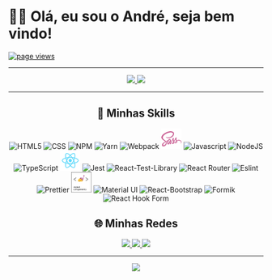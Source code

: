 <h1> 👨🏻 Olá, eu sou o André, seja bem vindo! </h1>

<a href="https://github.com/MunrraMT">
 <img src="https://komarev.com/ghpvc/?username=MunrraMT" alt="page views" />
</a>

<hr>

<div align="center">
  <a href="https://github.com/MunrraMT">
    <img height="200em" src="https://github-readme-stats.vercel.app/api?username=MunrraMT&count_private=true&show_icons=true&theme=tokyonight&include_all_commits=true" />
    <img height="200em" src="https://github-readme-stats.vercel.app/api/top-langs/?username=MunrraMT&theme=tokyonight&layout=compact" />
  </a>
</div>

<hr>

<div align="center">
  <h2> 🚀 Minhas Skills </h2>
  <img height="40" src="https://user-images.githubusercontent.com/54816857/129416931-32dc3fbf-7ed9-4c3a-9cd2-81f832e60393.png" alt="HTML5"/>
  <img height="40" src="https://user-images.githubusercontent.com/54816857/129417170-9836cf96-1f3a-4d5e-a4a9-13e3ca8cc8df.png" alt="CSS"/>
 
  <img height="30" src="https://user-images.githubusercontent.com/54816857/129416107-d0e3acba-d9e6-4fd4-af45-9787a3e1a588.png" alt="NPM"/>
  <img height="40" src="https://user-images.githubusercontent.com/54816857/129416341-231fe3b7-b469-4f9f-9136-3296ad86f10a.png" alt="Yarn"/>
 
  <img height="40" src="https://user-images.githubusercontent.com/54816857/129417504-2d2403f2-e6d7-49ba-9755-397faad4ac36.png" alt="Webpack"/>
  <img height="40" src="https://raw.githubusercontent.com/github/explore/80688e429a7d4ef2fca1e82350fe8e3517d3494d/topics/sass/sass.png" alt="SASS"/>
 
  <img height="40" src="https://user-images.githubusercontent.com/54816857/129433215-25b8379d-10d2-4e15-beac-b955319f986a.png" alt="Javascript"/>
  <img height="40" src="https://user-images.githubusercontent.com/54816857/129418232-9b548d2b-b86d-4e69-a274-e42bf0338228.png" alt="NodeJS"/>
  <img height="40" src="https://user-images.githubusercontent.com/54816857/129433199-0a73590c-4868-47c9-a7b8-1be07ee71f63.png" alt="TypeScript"/>
 
  <img height="40" src="https://raw.githubusercontent.com/github/explore/80688e429a7d4ef2fca1e82350fe8e3517d3494d/topics/react/react.png" alt="React"/>
  <img height="40" src="https://user-images.githubusercontent.com/54816857/129418558-62aa823d-cb39-43ca-90fd-7afb1d7d6682.png" alt="Jest"/>
  <img height="40" src="https://user-images.githubusercontent.com/54816857/129418709-c9bd3443-a240-4afe-8b35-1f90405cae04.png" alt="React-Test-Library"/>
  <img height="40" src="https://user-images.githubusercontent.com/54816857/129414372-77aaf421-9252-496a-865a-06430e5c4de9.png" alt="React Router"/>
 
  <img height="40" src="https://user-images.githubusercontent.com/54816857/129417713-91889ca9-acea-4e0f-8fbf-bcb04fe769a1.png" alt="Eslint"/>
  <img height="40" src="https://user-images.githubusercontent.com/54816857/129417821-cc6a4efd-d85d-443f-9efa-a843c9fcb7a4.png" alt="Prettier"/>
 
  <img height="40" src="https://raw.githubusercontent.com/github/explore/80688e429a7d4ef2fca1e82350fe8e3517d3494d/topics/styled-components/styled-components.png" alt="Styled-Components"/>
 
  <img height="40" src="https://user-images.githubusercontent.com/54816857/129413955-de5aa777-f530-4d4f-8198-e346dd2dbb7c.png" alt="Material UI"/>
  <img height="40" src="https://user-images.githubusercontent.com/54816857/129413889-9bc50208-6843-4136-a1fb-570a8b7a4895.png" alt="React-Bootstrap"/>
 
  <img height="40" src="https://user-images.githubusercontent.com/54816857/129413281-3a179b64-adcc-49ce-bc64-b923f823eab1.png" alt="Formik"/>
  <img height="40" src="https://user-images.githubusercontent.com/54816857/129414083-179b30de-ac6d-4947-b46d-64994581401a.png" alt="React Hook Form"/>
</div>

<div align="center">
  <h2> 🌐 Minhas Redes </h2>
  <a href="https://www.linkedin.com/in/andr%C3%A9-rodrigues-86369544/" alt="Linkedin">
   <img src="https://img.shields.io/badge/linkedin-%230077B5.svg?style=for-the-badge&logo=linkedin&logoColor=white/" />
  </a>
  <a href="dev-asantos@outlook.com" alt="Outlook">
   <img src="https://img.shields.io/badge/Microsoft_Outlook-0078D4?style=for-the-badge&logo=microsoft-outlook&logoColor=white" />
  </a>
  <a href="https://api.whatsapp.com/send?phone=5565999965616" alt="WhatsApp">
    <img src="https://img.shields.io/badge/WhatsApp-25D366?style=for-the-badge&logo=whatsapp&logoColor=white"/>
  </a>
</div>

<hr>

<div align="center">  
  <a href="https://github.com/MunrraMT">
    <img src="https://github-readme-stats.vercel.app/api/wakatime?username=MunrraMT" />
  </a>
</div>
